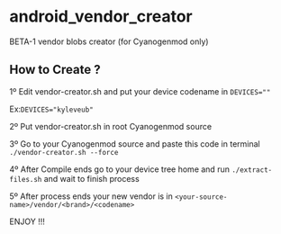 # android_vendor_creator
BETA-1 vendor blobs creator (for Cyanogenmod only)

## How to Create ?

1º Edit vendor-creator.sh and put your device codename in `DEVICES=""`

Ex:`DEVICES="kyleveub"`

2º Put vendor-creator.sh in root Cyanogenmod source

3º Go to your Cyanogenmod source and paste this code in terminal `./vendor-creator.sh --force`

4º After Compile ends go to your device tree home and run `./extract-files.sh` and wait to finish process

5º After process ends your new vendor is in `<your-source-name>/vendor/<brand>/<codename>`

ENJOY !!!

